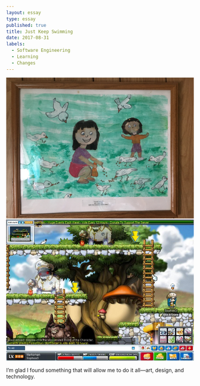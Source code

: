 ```yaml
---
layout: essay
type: essay
published: true
title: Just Keep Swimming
date: 2017-08-31
labels:
  - Software Engineering
  - Learning
  - Changes
---
```


<img class="ui medium right floated rounded image" src="../images/painting.JPG" width="600">



<img class="ui medium right floated rounded image" src="../images/maplestory.JPG" width="600">

I’m glad I found something that will allow me to do it all—art, design, and technology. 

